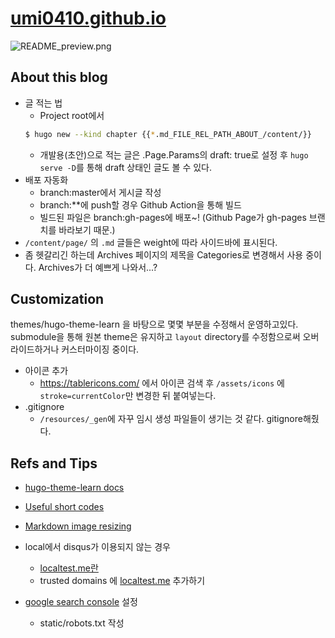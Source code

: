 # [umi0410.github.io](https://umi0410.github.io)
![README_preview.png](static/README_preview.png)

## About this blog

* 글 적는 법
  * Project root에서
  ```bash
  $ hugo new --kind chapter {{*.md_FILE_REL_PATH_ABOUT_/content/}}
  ```
  * 개발용(초안)으로 적는 글은 .Page.Params의 draft: true로 설정 후 `hugo serve -D`를 통해
    draft 상태인 글도 볼 수 있다. 
* 배포 자동화
  * branch:master에서 게시글 작성
  * branch:**에 push할 경우 Github Action을 통해 빌드
  * 빌드된 파일은 branch:gh-pages에 배포~! (Github Page가 gh-pages 브랜치를 바라보기 때문.)
* `/content/page/` 의 `.md` 글들은 weight에 따라 사이드바에 표시된다.
* 좀 헷갈리긴 하는데 Archives 페이지의 제목을 Categories로 변경해서 사용 중이다. Archives가 더 예쁘게 나와서...?

## Customization
themes/hugo-theme-learn 을 바탕으로 몇몇 부분을 수정해서 운영하고있다.
submodule을 통해 원본 theme은 유지하고 `layout` directory를 수정함으로써 오버라이드하거나 커스터마이징 중이다.

* 아이콘 추가
  * https://tablericons.com/ 에서 아이콘 검색 후 `/assets/icons` 에 `stroke=currentColor`만 변경한 뒤 붙여넣는다.
* .gitignore
  * `/resources/_gen`에 자꾸 임시 생성 파일들이 생기는 것 같다. gitignore해줬다.


## Refs and Tips

* [hugo-theme-learn docs](https://learn.netlify.app/en/)

* [Useful short codes](https://learn.netlify.app/en/shortcodes/)

* [Markdown image resizing](https://learn.netlify.app/en/cont/markdown/#resizing-image)

* local에서 disqus가 이용되지 않는 경우
  * [localtest.me란](https://superuser.com/questions/1280827/why-does-the-registered-domain-name-localtest-me-resolve-to-127-0-0-1)
  * trusted domains 에 [localtest.me](localtest.me) 추가하기
* [google search console](https://search.google.com/search-console/sitemaps) 설정
  * static/robots.txt 작성